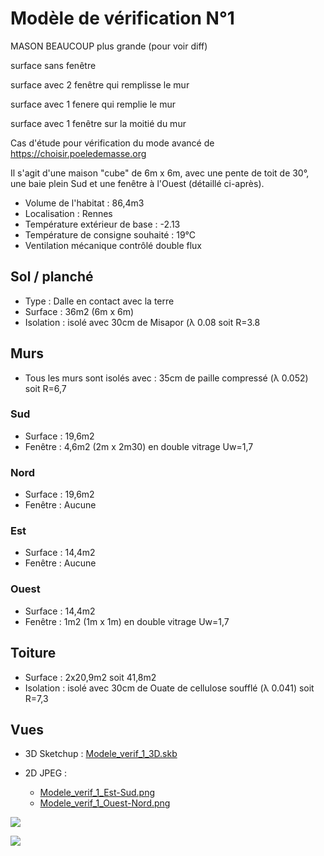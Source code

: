 # Modèle de vérification N°1





MASON BEAUCOUP plus grande (pour voir diff)

surface sans fenêtre

surface avec 2 fenêtre qui remplisse le mur

surface avec 1 fenere qui remplie le mur

surface avec 1 fenêtre sur la moitié du mur



















Cas d'étude pour vérification du mode avancé de https://choisir.poeledemasse.org 

Il s'agit d'une maison "cube" de 6m x 6m, avec une pente de toit de 30°, une baie plein Sud et une fenêtre à l'Ouest (détaillé ci-après).

* Volume de l'habitat : 86,4m3
* Localisation :  Rennes
* Température extérieur de base : -2.13
* Température de consigne souhaité : 19°C
* Ventilation mécanique contrôlé double flux

## Sol / planché

* Type : Dalle en contact avec la terre
* Surface : 36m2 (6m x 6m)
* Isolation : isolé avec 30cm de Misapor (λ 0.08 soit R=3.8

## Murs

* Tous les murs sont isolés avec : 35cm de paille compressé (λ 0.052) soit R=6,7

### Sud

* Surface : 19,6m2
* Fenêtre : 4,6m2 (2m x 2m30) en double vitrage Uw=1,7

### Nord

* Surface : 19,6m2
* Fenêtre : Aucune

### Est

* Surface : 14,4m2
* Fenêtre : Aucune

### Ouest

* Surface : 14,4m2
* Fenêtre : 1m2 (1m x 1m) en double vitrage Uw=1,7

## Toiture

* Surface : 2x20,9m2 soit 41,8m2
* Isolation : isolé avec 30cm de Ouate de cellulose soufflé  (λ 0.041) soit R=7,3

## Vues

* 3D Sketchup : [Modele_verif_1_3D.skb](Modele_verif_1_3D.skb)

* 2D JPEG : 
  * [Modele_verif_1_Est-Sud.png](Modele_verif_1_Est-Sud.png)
  * [Modele_verif_1_Ouest-Nord.png](Modele_verif_1_Ouest-Nord.png)

![](Modele_verif_1_Est-Sud.png)

![](Modele_verif_1_Ouest-Nord.png)